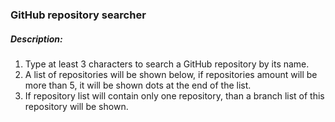 ### GitHub repository searcher

##### Description:
1) Type at least 3 characters to search a GitHub repository by its name.
2) A list of repositories will be shown below, if repositories amount will be more than 5, it will be shown dots at the end of the list.
3) If repository list will contain only one repository, than  a branch list of this repository will be shown.
